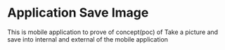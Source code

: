 # Application Save Image

This is mobile application to prove of concept(poc) of Take a picture and save into internal and external of the mobile application
